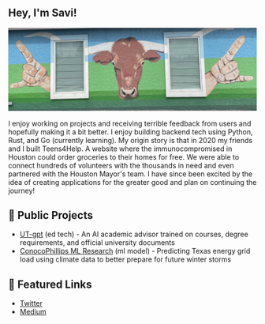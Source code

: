 ## Hey, I'm Savi!

![Hookem](hookem.jpeg)

I enjoy working on projects and receiving terrible feedback from users and hopefully making it a bit better. I enjoy building backend tech using Python, Rust, and Go (currently learning). My origin story is that in 2020 my friends and I built Teens4Help. A website where the immunocompromised in Houston could order groceries to their homes for free. We were able to connect hundreds of volunteers with the thousands in need and even partnered with the Houston Mayor's team. I have since been excited by the idea of creating applications for the greater good and plan on continuing the journey!

## 🤌 Public Projects

- [UT-gpt](https://www.utgpt.dev/) (ed tech) - An AI academic advisor trained on courses, degree requirements, and official university documents
- [ConocoPhillips ML Research](https://colab.research.google.com/drive/1ql-owag8wF0m1JnmsRed7XQTnsyedbbp?usp=sharing) (ml model) - Predicting Texas energy grid load using climate data to better prepare for future winter storms

## 🔗 Featured Links

- [Twitter](https://twitter.com/savi_eth)
- [Medium](https://medium.com/@savinduw)

<!--
**cssavi/cssavi** is a ✨ _special_ ✨ repository because its `README.md` (this file) appears on your GitHub profile.

Here are some ideas to get you started:

- 🔭 I’m currently working on ...
- 🌱 I’m currently learning ...
- 👯 I’m looking to collaborate on ...
- 🤔 I’m looking for help with ...
- 💬 Ask me about ...
- 📫 How to reach me: ...
- 😄 Pronouns: ...
- ⚡ Fun fact: ...
-->
